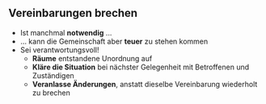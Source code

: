 ## Vereinbarungen brechen

- Ist manchmal **notwendig** …
- … kann die Gemeinschaft aber **teuer** zu stehen kommen
- Sei verantwortungsvoll! 
    - **Räume** entstandene Unordnung auf
    - **Kläre die Situation** bei nächster Gelegenheit mit Betroffenen und Zuständigen
    - **Veranlasse Änderungen**, anstatt dieselbe Vereinbarung wiederholt zu brechen